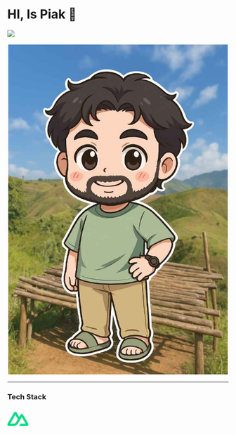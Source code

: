 <h1>HI, Is Piak 👋 </h1>


<img src="https://media1.giphy.com/media/v1.Y2lkPTc5MGI3NjExc2V1YTNvZGlwa3JnMnI3Mzc3YWN1aW1jMDNpbHVudjdndWI4M25haSZlcD12MV9pbnRlcm5hbF9naWZfYnlfaWQmY3Q9Zw/HscDLzkO8EOTmgkhQP/giphy.gif" width="48">
<p align="center" >
  <img src="https://github.com/ptnp-j4mes/ptnp-j4mes/blob/b6fe8d9c577727eb9af8df7bab9f3784fd8f48b6/my-pic.jpg" width="500">
</p>
<hr/>
<h3>Tech Stack</h3>

<div>
<img src="https://github.com/ptnp-j4mes/ptnp-j4mes/blob/6829f749ca328388974ff82a2144e14413df025e/nuxtjs.svg" alt="Alt for nuxt img" title="Nuxt"  width="48">
</div>

